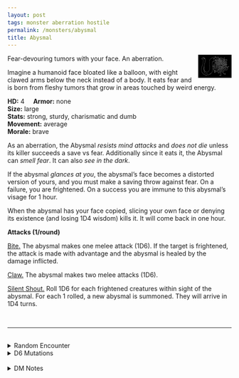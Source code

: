 ```yaml
---
layout: post
tags: monster aberration hostile
permalink: /monsters/abysmal
title: Abysmal
---
```


<img align="right" width=75px src="/images/Abhir.png">

Fear-devouring tumors with your face. An aberration.

Imagine a humanoid face bloated like a balloon, with eight clawed arms below the neck instead of a body. It eats fear and is born from fleshy tumors that grow in areas touched by weird energy. <br>

**HD:** 4  &nbsp; &nbsp;  **Armor:** none <br>
**Size:** large <br>
**Stats:** strong, sturdy, charismatic and dumb <br>
**Movement:** average <br>
**Morale:** brave <br>

As an aberration, the Abysmal *resists mind attacks* and *does not die* unless its killer succeeds a save vs fear. Additionally since it eats it, the Abysmal can *smell fear*. It can also *see in the dark*.

If the abysmal *glances at you*, the abysmal’s face becomes a distorted version of yours, and you must make a saving throw against fear. On a failure, you are frightened. On a success you are immune to this abysmal’s visage for 1 hour. 

When the abysmal has your face copied, slicing your own face or denying its existence (and losing 1D4 wisdom) kills it. It will come back in one hour.

**Attacks (1/round)**

<ins>Bite.</ins> The abysmal makes one melee attack (1D6). If the target is frightened, the attack is made with advantage and the abysmal is healed by the damage inflicted.

<ins>Claw.</ins> The abysmal makes two melee attacks (1D6).

<ins>Silent Shout.</ins> Roll 1D6 for each frightened creatures within sight of the abysmal. For each 1 rolled, a new abysmal is summoned. They will arrive in 1D4 turns.

<br>

---

<br> 

<details markdown="1">
<summary>Random Encounter</summary>

1. **Monster:** 1D4 abysmals.
1. **Lair:** Tumor-like flesh mounds litter the area. Some of them have grotesque facial features, some of them look like your friends. Fear save. <br>	&nbsp; OR <br>	**Omen:** A soft whisper of your name seems to be coming simultaneously from your nape and the general direction of the monster.
1. **Spoor:** Half-devoured bodies, twisted in terror but without faces. Fear save.
1. **Tracks:** The sound of balloons deflating.
1. **Trace:**Mud effigy of a person (maybe you?) with a huge head.
1. **Trace:** The skin of a face deflated like a balloon.
</details>

<details markdown="1">
<summary>D6 Mutations</summary>

Your studies of the aberration has changed you in horrible, gruesome ways: your head grows while your body shrinks. You permanently lose half of your strength and ...

1. ... your head detaches from your body. You have a flying speed but no limbs.
1. ... you copy the face of people you see.
1. ... you hover at half your speed.
1. ... you can smell fear.
1. ... you have a 1D4 bite attack with the same effect as the abysmal’s.
1. you know the [spell word](https://saltygoo.github.io/class/magic-user#spell-words) *Face* and gain one spell dice.
</details>

<br>

<details markdown="1">
<summary>DM Notes</summary>
I think the abysmal is an orginal creation of [Richard J. Leblanc Jr](http://savevsdragon.blogspot.com/) in the [Creature Compendium](https://www.drivethrurpg.com/product/147588/CC1-Creature-Compendium). When adapting it, I wanted to up the horror factor and was inspired by Junji Ito's short story "The Hanging Balloons" found in "The Face Burglar / 顔泥棒". — SaltyGoo
</details>
